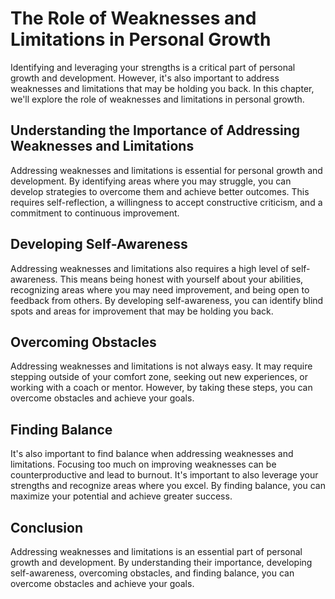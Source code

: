 The Role of Weaknesses and Limitations in Personal Growth
===========================================================================================================

Identifying and leveraging your strengths is a critical part of personal growth and development. However, it's also important to address weaknesses and limitations that may be holding you back. In this chapter, we'll explore the role of weaknesses and limitations in personal growth.

Understanding the Importance of Addressing Weaknesses and Limitations
---------------------------------------------------------------------

Addressing weaknesses and limitations is essential for personal growth and development. By identifying areas where you may struggle, you can develop strategies to overcome them and achieve better outcomes. This requires self-reflection, a willingness to accept constructive criticism, and a commitment to continuous improvement.

Developing Self-Awareness
-------------------------

Addressing weaknesses and limitations also requires a high level of self-awareness. This means being honest with yourself about your abilities, recognizing areas where you may need improvement, and being open to feedback from others. By developing self-awareness, you can identify blind spots and areas for improvement that may be holding you back.

Overcoming Obstacles
--------------------

Addressing weaknesses and limitations is not always easy. It may require stepping outside of your comfort zone, seeking out new experiences, or working with a coach or mentor. However, by taking these steps, you can overcome obstacles and achieve your goals.

Finding Balance
---------------

It's also important to find balance when addressing weaknesses and limitations. Focusing too much on improving weaknesses can be counterproductive and lead to burnout. It's important to also leverage your strengths and recognize areas where you excel. By finding balance, you can maximize your potential and achieve greater success.

Conclusion
----------

Addressing weaknesses and limitations is an essential part of personal growth and development. By understanding their importance, developing self-awareness, overcoming obstacles, and finding balance, you can overcome obstacles and achieve your goals.
